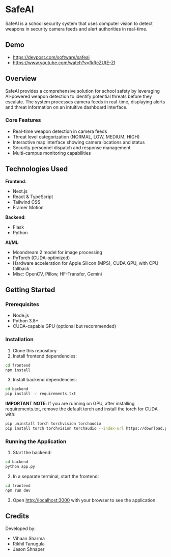 # SafeAI

SafeAI is a school security system that uses computer vision to detect weapons in security camera feeds and alert authorities in real-time.

## Demo

- https://devpost.com/software/safeai
- https://www.youtube.com/watch?v=fkReZUtE-ZI

## Overview

SafeAI provides a comprehensive solution for school safety by leveraging AI-powered weapon detection to identify potential threats before they escalate. The system processes camera feeds in real-time, displaying alerts and threat information on an intuitive dashboard interface.

### Core Features

- Real-time weapon detection in camera feeds
- Threat level categorization (NORMAL, LOW, MEDIUM, HIGH)
- Interactive map interface showing camera locations and status
- Security personnel dispatch and response management
- Multi-campus monitoring capabilities

## Technologies Used

**Frontend**:
- Next.js
- React & TypeScript
- Tailwind CSS
- Framer Motion

**Backend**:
- Flask
- Python

**AI/ML**:
- Moondream 2 model for image processing
- PyTorch (CUDA-optimized)
- Hardware acceleration for Apple Silicon (MPS), CUDA GPU, with CPU fallback
- Misc: OpenCV, Pillow, HF-Transfer, Gemini

## Getting Started

### Prerequisites

- Node.js
- Python 3.8+
- CUDA-capable GPU (optional but recommended)

### Installation

1. Clone this repository
2. Install frontend dependencies:
```bash
cd frontend
npm install
```

3. Install backend dependencies:
```bash
cd backend
pip install -r requirements.txt
```

**IMPORTANT NOTE**:
If you are running on GPU, after installing requirements.txt, remove the default torch and install the torch for CUDA with:
```bash
pip uninstall torch torchvision torchaudio
pip install torch torchvision torchaudio --index-url https://download.pytorch.org/whl/cu118
```

### Running the Application

1. Start the backend:
```bash
cd backend
python app.py
```

2. In a separate terminal, start the frontend:
```bash
cd frontend
npm run dev
```

3. Open [http://localhost:3000](http://localhost:3000) with your browser to see the application.

## Credits

Developed by:
- Vihaan Sharma
- Rikhil Tanugula
- Jason Shnaper
